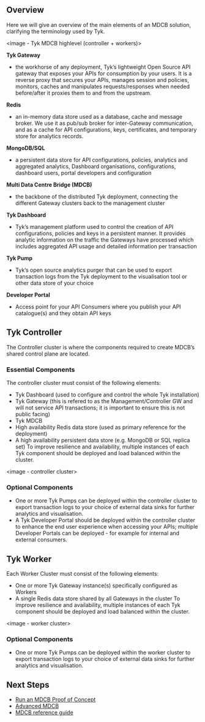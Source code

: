 ## Overview

Here we will give an overview of the main elements of an MDCB solution, clarifying the terminology used by Tyk.

<image - Tyk MDCB highlevel (controller + workers)>

**Tyk Gateway** 
- the workhorse of any deployment, Tyk’s lightweight Open Source API gateway that exposes your APIs for consumption by your users. It is a reverse proxy that secures your APIs, manages session and policies, monitors, caches and manipulates requests/responses when needed before/after it proxies them to and from the upstream.

**Redis**
- an in-memory data store used as a database, cache and message broker. We use it as pub/sub broker for inter-Gateway communication, and as a cache for API configurations, keys, certificates, and temporary store for analytics records.

**MongoDB/SQL**
- a persistent data store for API configurations, policies, analytics and aggregated analytics, Dashboard organisations, configurations, dashboard users, portal developers and configuration

**Multi Data Centre Bridge (MDCB)**
- the backbone of the distributed Tyk deployment, connecting the different Gateway clusters back to the management cluster

**Tyk Dashboard**
- Tyk’s management platform used to control the creation of API configurations, policies and keys in a persistent manner. It provides analytic information on the traffic the Gateways have processed which includes aggregated API usage and detailed information per transaction

**Tyk Pump**
- Tyk’s open source analytics purger that can be used to export transaction logs from the Tyk deployment to the visualisation tool or other data store of your choice

**Developer Portal**
- Access point for your API Consumers where you publish your API catalogue(s) and they obtain API keys


## Tyk Controller

The Controller cluster is where the components required to create MDCB’s shared control plane are located.

### Essential Components
The controller cluster must consist of the following elements:
- Tyk Dashboard (used to configure and control the whole Tyk installation)
- Tyk Gateway (this is refered to as the Management/Controller GW and will not service API transactions; it is important to ensure this is not public facing)
- Tyk MDCB
- High availability Redis data store (used as primary reference for the deployment)
- A high availability persistent data store (e.g. MongoDB or SQL replica set)
To improve resilience and availability, multiple instances of each Tyk component should be deployed and load balanced within the cluster.

<image - controller cluster>
  
### Optional Components
- One or more Tyk Pumps can be deployed within the controller cluster to export transaction logs to your choice of external data sinks for further analytics and visualisation.
- A Tyk Developer Portal should be deployed within the controller cluster to enhance the end user experience when accessing your APIs; multiple Developer Portals can be deployed - for example for internal and external consumers.
 
## Tyk Worker
Each Worker Cluster must consist of the following elements:
- One or more Tyk Gateway instance(s) specifically configured as Workers
- A single Redis data store shared by all Gateways in the cluster
To improve resilience and availability, multiple instances of each Tyk component should be deployed and load balanced within the cluster.

<image - worker cluster>
  
### Optional Components
- One or more Tyk Pumps can be deployed within the worker cluster to export transaction logs to your choice of external data sinks for further analytics and visualisation.
  
## Next Steps
- [Run an MDCB Proof of Concept](/docs/tyk-multi-data-centre/mdcb-example)
- [Advanced MDCB](/docs/tyk-multi-data-centre/advanced-mdcb)
- [MDCB reference guide](/docs/tyk-multi-data-centre/mdcb-reference)
